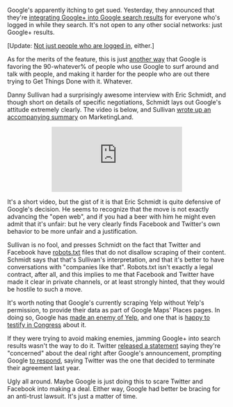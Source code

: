 Google's apparently itching to get sued. Yesterday, they announced that they're <a href="http://googleblog.blogspot.com/2012/01/search-plus-your-world.html">integrating Google+ into Google search results</a> for everyone who's logged in while they search. It's not open to any other social networks: just Google+ results.

[Update: <a href="http://searchengineland.com/examples-google-search-plus-drive-facebook-twitter-crazy-107554">Not just people who are logged in</a>, either.]

As for the merits of the feature, this is just <a href="http://waxy.org/2011/10/google_kills_its_other_plus/">another way</a> that Google is favoring the 90-whatever% of people who use Google to surf around and talk with people, and making it harder for the people who are out there trying to Get Things Done with it. Whatever.

Danny Sullivan had a surprisingly awesome interview with Eric Schmidt, and though short on details of specific negotiations, Schmidt lays out Google's attitude extremely clearly. The video is below, and Sullivan <a href="http://marketingland.com/schmidt-google-not-favored-happy-to-talk-twitter-facebook-integration-3151">wrote up an accompanying summary</a> on MarketingLand.

<p style="text-align: center"><iframe class="youtube" src="https://www.youtube.com/embed/o3FEILaTP3o" frameborder="0" allowfullscreen></iframe></p>

It's a short video, but the gist of it is that Eric Schmidt is quite defensive of Google's decision. He seems to recognize that the move is not exactly advancing the "open web", and if you had a beer with him he might even admit that it's unfair: but he very clearly finds Facebook and Twitter's own behavior to be more unfair and a justification.

Sullivan is no fool, and presses Schmidt on the fact that Twitter and Facebook have <a href="http://en.wikipedia.org/wiki/Robots_exclusion_standard">robots.txt</a> files that do not disallow scraping of their content. Schmidt says that that's Sullivan's interpretation, and that it's better to have conversations with "companies like that". Robots.txt isn't exactly a legal contract, after all, and this implies to me that Facebook and Twitter have made it clear in private channels, or at least strongly hinted, that they would be hostile to such a move. 

It's worth noting that Google's currently scraping Yelp without Yelp's permission, to provide their data as part of Google Maps' Places pages. In doing so, Google has <a href="http://www.businessinsider.com/yelp-ceo-on-google-2011-9?op=1">made an enemy of Yelp</a>, and one that is <a href="http://andre.me/post/10761526882">happy to testify in Congress</a> about it.

If they were trying to avoid making enemies, jamming Google+ into search results wasn't the way to do it. Twitter <a href="http://marketingland.com/twitter-google-integration-in-google-search-is-bad-for-everyone-3091">released a statement</a> saying they're "concerned" about the deal right after Google's announcement, prompting 
Google <a href="https://plus.google.com/u/0/116899029375914044550/posts/24uqWqvALud">to respond</a>, saying Twitter was the one that decided to terminate their agreement last year.

Ugly all around. Maybe Google is just doing this to scare Twitter and Facebook into making a deal. Either way, Google had better be bracing for an anti-trust lawsuit. It's just a matter of time.
